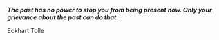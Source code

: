 _**The past has no power to stop you from being present now. Only your grievance about the past can do that.**_

Eckhart Tolle